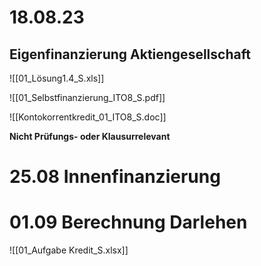 # 18.08.23

## Eigenfinanzierung Aktiengesellschaft


![[01_Lösung1.4_S.xls]]

![[01_Selbstfinanzierung_ITO8_S.pdf]]

![[Kontokorrentkredit_01_ITO8_S.doc]]

**Nicht Prüfungs- oder Klausurrelevant**

# 25.08 Innenfinanzierung

# 01.09 Berechnung Darlehen
![[01_Aufgabe Kredit_S.xlsx]]
